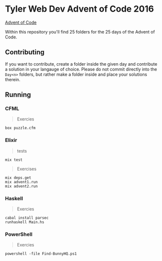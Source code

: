 # Tyler Web Dev Advent of Code 2016

[Advent of Code](adventofcode.com)

Within this repository you'll find 25 folders for the 25 days of the Advent of Code.

## Contributing

If you want to contribute, create a folder inside the given day and contribute a solution in your langauge of choice.
Please do not commit directly into the `Day<n>` folders, but rather make a folder inside and place your solutions therein.

## Running

### CFML
> Exercies
```
box puzzle.cfm
```

### Elixir
> tests
```
mix test
```
> Exercises
```
mix deps.get
mix advent1.run
mix advent2.run
```

### Haskell
> Exercies
```
cabal install parsec
runhaskell Main.hs
```

### PowerShell
> Exercies
```
powershell -file Find-BunnyHQ.ps1
```
